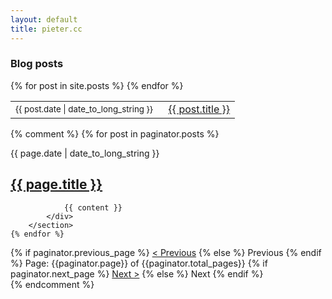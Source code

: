 ```yaml
---
layout: default
title: pieter.cc
---
```


<div id="content">
	<section>
		<h3>Blog posts</h3>
			<table>
    		{% for post in site.posts %}
      		<tr><td><small>{{ post.date | date_to_long_string }}</small></td><td> &#160; <a href="{{ post.url }}">{{ post.title }}</a><br/></td></tr>
    		{% endfor %}
    		</table>
	</section>
</div>

{% comment %}
    	{% for post in paginator.posts %}
		<section>
			<div class="post contain">
				<time>{{ page.date | date_to_long_string }}</time>
				<h1><a href="{{ page.url }}">{{ page.title }}</a></h1>

				{{ content }}
			</div>
		</section>
	{% endfor %}
</div>

<nav class="pagination">
  {% if paginator.previous_page %}
    <span class="previous">
		<a href="/page{{paginator.previous_page}}" rel="previous">&lt; Previous</a>
	</span>
  {% else %}
    <span class="previous">Previous</span>
  {% endif %}
  <span class="page_number ">Page: {{paginator.page}} of {{paginator.total_pages}}</span>
  {% if paginator.next_page %}
    <span class="next">
	    <a href="/page{{paginator.next_page}}" rel="next" >Next &gt;</a>
	</span>
  {% else %}
    <span class="next ">Next</span>
  {% endif %}
</nav>
{% endcomment %}